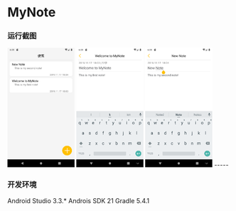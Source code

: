 # MyNote

### 运行截图
<img src="https://github.com/Carry955/MyNote/blob/master/ScreenShot/main.png" width="30%">
<img src="https://github.com/Carry955/MyNote/blob/master/ScreenShot/note_1.png" width="30%">
<img src="https://github.com/Carry955/MyNote/blob/master/ScreenShot/note_2.png" width="30%">
-----

### 开发环境
Android Studio 3.3.*
Androis SDK 21
Gradle 5.4.1
